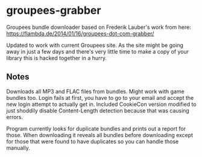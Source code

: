 # groupees-grabber
Groupees bundle downloader based on Frederik Lauber's work from here: https://flambda.de/2014/01/16/groupees-dot-com-grabber/

Updated to work with current Groupees site. As the site might be going away in just a few days and there's very little time to make a copy of your library this is hacked together in a hurry.

## Notes

 Downloads all MP3 and FLAC files from bundles. Might work with game bundles too. Login fails at first, you have to go to your email and accept the new login attempt to actually get in. Included CookieCon version modified to just shoddily disable Content-Length detection because that was causing errors.
 
 Program currently looks for duplicate bundles and prints out a report for those. When downloading it reveals all bundles before downloading except for those that were found to have duplicates so you can handle those manually.
